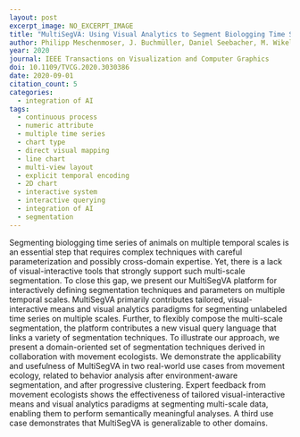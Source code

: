 ```yaml
---
layout: post
excerpt_image: NO_EXCERPT_IMAGE
title: "MultiSegVA: Using Visual Analytics to Segment Biologging Time Series on Multiple Scales"
author: Philipp Meschenmoser, J. Buchmüller, Daniel Seebacher, M. Wikelski & D. Keim
year: 2020
journal: IEEE Transactions on Visualization and Computer Graphics
doi: 10.1109/TVCG.2020.3030386
date: 2020-09-01
citation_count: 5
categories:
  - integration of AI
tags:
  - continuous process
  - numeric attribute
  - multiple time series
  - chart type
  - direct visual mapping
  - line chart
  - multi-view layout
  - explicit temporal encoding
  - 2D chart
  - interactive system
  - interactive querying
  - integration of AI
  - segmentation
---
```

Segmenting biologging time series of animals on multiple temporal scales is an essential step that requires complex techniques with careful parameterization and possibly cross-domain expertise. Yet, there is a lack of visual-interactive tools that strongly support such multi-scale segmentation. To close this gap, we present our MultiSegVA platform for interactively defining segmentation techniques and parameters on multiple temporal scales. MultiSegVA primarily contributes tailored, visual-interactive means and visual analytics paradigms for segmenting unlabeled time series on multiple scales. Further, to flexibly compose the multi-scale segmentation, the platform contributes a new visual query language that links a variety of segmentation techniques. To illustrate our approach, we present a domain-oriented set of segmentation techniques derived in collaboration with movement ecologists. We demonstrate the applicability and usefulness of MultiSegVA in two real-world use cases from movement ecology, related to behavior analysis after environment-aware segmentation, and after progressive clustering. Expert feedback from movement ecologists shows the effectiveness of tailored visual-interactive means and visual analytics paradigms at segmenting multi-scale data, enabling them to perform semantically meaningful analyses. A third use case demonstrates that MultiSegVA is generalizable to other domains.
